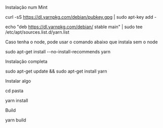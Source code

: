Instalação num Mint

curl -sS https://dl.yarnpkg.com/debian/pubkey.gpg | sudo apt-key add -

echo "deb https://dl.yarnpkg.com/debian/ stable main" | sudo tee /etc/apt/sources.list.d/yarn.list

Caso tenha o node, pode usar o comando abaixo que instala sem o node

sudo apt-get install --no-install-recommends yarn

Instalação completa

sudo apt-get update && sudo apt-get install yarn



Instalar algo

cd pasta

yarn install

Build

yarn build
